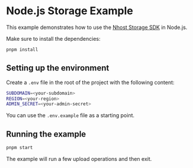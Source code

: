 # Node.js Storage Example

This example demonstrates how to use the [Nhost Storage SDK](https://docs.nhost.io/reference/javascript/storage/hasura-storage-client) in Node.js.

Make sure to install the dependencies:

```bash
pnpm install
```

## Setting up the environment

Create a `.env` file in the root of the project with the following content:

```bash
SUBDOMAIN=<your-subdomain>
REGION=<your-region>
ADMIN_SECRET=<your-admin-secret>
```

You can use the `.env.example` file as a starting point.

## Running the example

```bash
pnpm start
```

The example will run a few upload operations and then exit.
